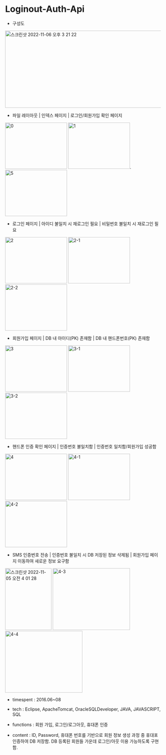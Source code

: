 # Loginout-Auth-Api

- 구성도

<img width="550" height="250" alt="스크린샷 2022-11-06 오후 3 21 22" src="https://user-images.githubusercontent.com/26247241/200157292-2a688cad-1251-4b10-8709-83f131e91a48.png">

- 파일 레이아웃 | 인덱스 페이지 | 로그인/회원가입 확인 페이지

<img width="200" height="150" alt="0" src="https://user-images.githubusercontent.com/26247241/200050687-ae4649dd-1fdd-40e3-8411-e302b492f36a.png">  <img width="200" height="150" alt="1" src="https://user-images.githubusercontent.com/26247241/200050702-616fb9d0-b041-4830-b86a-02cc871e77f1.png">. <img width="200" height="150" alt="5" src="https://user-images.githubusercontent.com/26247241/200050743-4a8be8fd-3d70-48de-92fc-2d0716c6171f.png">

- 로그인 페이지 | 아이디 불일치 시 재로그인 필요 | 비밀번호 불일치 시 재로그인 필요

<img width="200" height="150" alt="2" src="https://user-images.githubusercontent.com/26247241/200050717-a35c3da9-b121-4081-a28a-1a19c6dd8dc2.png">  <img width="200" height="150" alt="2-1" src="https://user-images.githubusercontent.com/26247241/200050707-7e684baa-40b4-4158-ae18-d4eaf5e5b6ec.png">  <img width="200" height="150" alt="2-2" src="https://user-images.githubusercontent.com/26247241/200050712-10158ac4-0cdf-4c6b-a7c3-bbbbefbf9d58.png">

- 회원가입 페이지 | DB 내 아이디(PK) 존재함 | DB 내 핸드폰번호(PK) 존재함

<img width="200" height="150" alt="3" src="https://user-images.githubusercontent.com/26247241/200050729-de0d9773-ae2a-4694-9a1d-9c256bb9000a.png">  <img width="200" height="150" alt="3-1" src="https://user-images.githubusercontent.com/26247241/200050722-682f1880-4111-45e0-919a-ea9a710e76a9.png">  <img width="200" height="150" alt="3-2" src="https://user-images.githubusercontent.com/26247241/200050724-0b32054d-55e6-44cd-a672-ec5412e88817.png">

- 핸드폰 인증 확인 페이지 | 인증번호 불일치함 | 인증번호 일치함/회원가입 성공함

<img width="200" height="150" alt="4" src="https://user-images.githubusercontent.com/26247241/200050742-15d983bf-b48f-44dc-93de-a75b98a86182.png">  <img width="200" height="150" alt="4-1" src="https://user-images.githubusercontent.com/26247241/200050731-b336492e-7ec5-4d64-a0fb-f40c6489ee6d.png">  <img width="200" height="150" alt="4-2" src="https://user-images.githubusercontent.com/26247241/200050734-69341b94-ecb7-4d76-9e90-c442e00bffde.png">

- SMS 인증번호 전송 | 인증번호 불일치 시 DB 저장된 정보 삭제됨 | 회원가입 페이지 이동하여 새로운 정보 요구함

<img width="150" height="200" alt="스크린샷 2022-11-05 오전 4 01 28" src="https://user-images.githubusercontent.com/26247241/200054792-488a5662-2d2e-423a-be48-983b04d796ce.png">    <img width="250" height="200" alt="4-3" src="https://user-images.githubusercontent.com/26247241/200050736-cfd49c37-fb7a-44bf-81a0-abe26b65b9a7.png">     <img width="250" height="200" alt="4-4" src="https://user-images.githubusercontent.com/26247241/200050741-1f46b378-28ec-4c9e-aee1-414e50f879c9.png">


- timespent : 2016.06~08


- tech : Eclipse, ApacheTomcat, OracleSQLDeveloper, JAVA, JAVASCRIPT, SQL


- functions : 회원 가입, 로그인/로그아웃, 휴대폰 인증


- content : ID, Password, 휴대폰 번호를 기반으로 회원 정보 생성 과정 중 휴대포 인증하여 DB 저장함. 
DB 등록된 회원들 가운데 로그인/아웃 이용 가능하도록 구현함.
